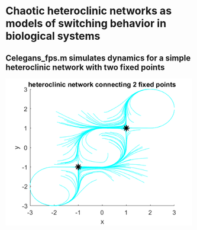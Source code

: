 # Chaotic heteroclinic networks as models of switching behavior in biological systems

## **Celegans_fps.m** simulates dynamics for a simple heteroclinic network with two fixed points


![Alt text](/figures/Celegans_fps_fig1.png?raw=true "Optional Title")
